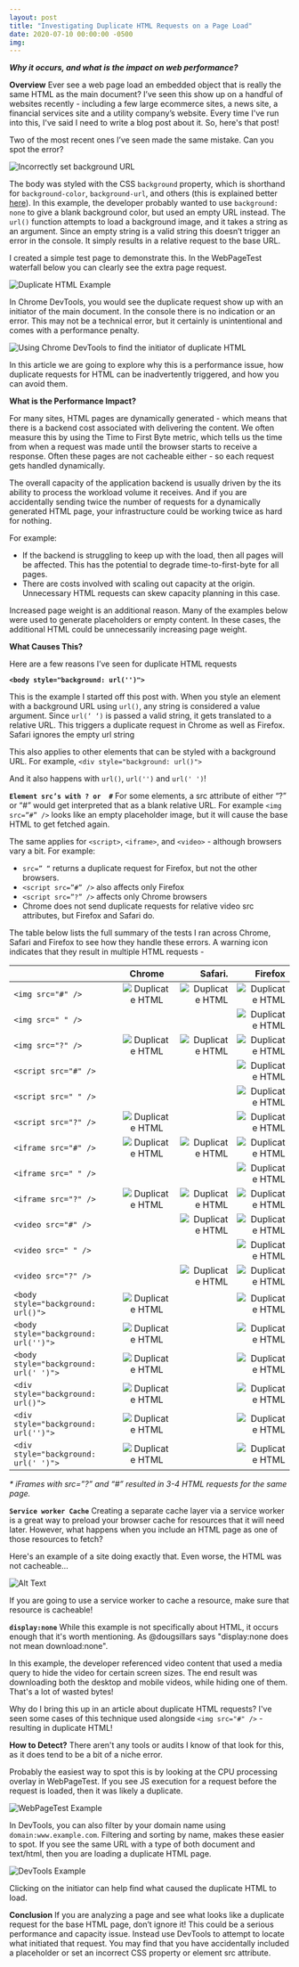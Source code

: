 ```yaml
---
layout: post
title: "Investigating Duplicate HTML Requests on a Page Load"
date: 2020-07-10 00:00:00 -0500
img: 
---
```

_**Why it occurs, and what is the impact on web performance?**_

**Overview**
Ever see a web page load an embedded object that is really the same HTML as the main document? I’ve seen this show up on a handful of websites recently - including a few large ecommerce sites, a news site, a financial services site and a utility company’s website. Every time I've run into this, I've said I need to write a blog post about it. So, here's that post!

Two of the most recent ones I’ve seen made the same mistake. Can you spot the error?

![Incorrectly set background URL](https://dev-to-uploads.s3.amazonaws.com/i/wdhhi62sbie03rzufmni.png)

The body was styled with the CSS `background` property, which is shorthand for `background-color`, `background-url`, and others (this is explained better [here](https://css-tricks.com/almanac/properties/b/background/)). In this example, the developer probably wanted to use `background: none` to give a blank background color, but used an empty URL instead. The `url()` function attempts to load a background image, and it takes a string as an argument. Since an empty string is a valid string this doesn’t trigger an error in the console. It simply results in a relative request to the base URL.

I created a simple test page to demonstrate this. In the WebPageTest waterfall below you can clearly see the extra page request.  

![Duplicate HTML Example](https://dev-to-uploads.s3.amazonaws.com/i/qjgfidvz8xlaaz1mj8g3.png)


In Chrome DevTools, you would see the duplicate request show up with an initiator of the main document. In the console there is no indication or an error. This may not be a technical error, but it certainly is unintentional and comes with a performance penalty.


![Using Chrome DevTools to find the initiator of duplicate HTML](https://dev-to-uploads.s3.amazonaws.com/i/pjnuayqmvwi9wgc7hbk6.png)

In this article we are going to explore why this is a performance issue, how duplicate requests for HTML can be inadvertently triggered, and how you can avoid them.

**What is the Performance Impact?**

For many sites, HTML pages are dynamically generated - which means that there is a backend cost associated with delivering the content. We often measure this by using the Time to First Byte metric, which tells us the time from when a request was made until the browser starts to receive a response. Often these pages are not cacheable either - so each request gets handled dynamically.

The overall capacity of the application backend is usually driven by the its ability to process the workload volume it receives. And if you are accidentally sending twice the number of requests for a dynamically generated HTML page, your infrastructure could be working twice as hard for nothing. 

For example:
* If the backend is struggling to keep up with the load, then all pages will be affected. This has the potential to degrade time-to-first-byte for all pages.
* There are costs involved with scaling out capacity at the origin. Unnecessary HTML requests can skew capacity planning in this case.

Increased page weight is an additional reason.   Many of the examples below were used to generate placeholders or empty content. In these cases, the additional HTML could be unnecessarily increasing page weight.

**What Causes This?**

Here are a few reasons I’ve seen for duplicate HTML requests

**`<body style="background: url('')">`**
 
This is the example I started off this post with. When you style an element with a background URL using `url()`, any string is considered a value argument. Since `url(‘ ‘)` is passed a valid string, it gets translated to a relative URL.  This triggers a duplicate request in Chrome as well as Firefox.  Safari ignores the empty url string

This also applies to other elements that can be styled with a background URL.  For example, `<div style="background: url()">`

And it also happens with `url()`, `url('')` and `url(' ')`! 

**`Element src’s with ? or  #`** 
For some elements, a src attribute of either “?” or “#” would get interpreted that as a blank relative URL.   For example `<img src=”#” />` looks like an empty placeholder image, but it will cause the base HTML to get fetched again.

The same applies for `<script>`, `<iframe>`, and `<video>` - although browsers vary a bit.  For example:
* `src=” “` returns a duplicate request for Firefox, but not the other browsers.
* `<script src=”#” />` also affects only Firefox
* `<script src=”?” />` affects only Chrome browsers
* Chrome does not send duplicate requests for relative video src attributes, but Firefox and Safari do.

The table below lists the full summary of the tests I ran across Chrome, Safari and Firefox to see how they handle these errors.  A warning icon indicates that they result in multiple HTML requests - 


|                | Chrome       | Safari.      | Firefox      |
| :------------- | :----------: | -----------: | -----------: |
|  `<img src="#" />` | ![Duplicate HTML](https://dev-to-uploads.s3.amazonaws.com/i/05xoj5meuc8fs27dzm7e.png)   |![Duplicate HTML](https://dev-to-uploads.s3.amazonaws.com/i/05xoj5meuc8fs27dzm7e.png) |![Duplicate HTML](https://dev-to-uploads.s3.amazonaws.com/i/05xoj5meuc8fs27dzm7e.png) |
|  `<img src=" " />` |   | |![Duplicate HTML](https://dev-to-uploads.s3.amazonaws.com/i/05xoj5meuc8fs27dzm7e.png) |
|  `<img src="?" />` | ![Duplicate HTML](https://dev-to-uploads.s3.amazonaws.com/i/05xoj5meuc8fs27dzm7e.png)   |![Duplicate HTML](https://dev-to-uploads.s3.amazonaws.com/i/05xoj5meuc8fs27dzm7e.png) |![Duplicate HTML](https://dev-to-uploads.s3.amazonaws.com/i/05xoj5meuc8fs27dzm7e.png) |
|  `<script src="#" />` |    | |![Duplicate HTML](https://dev-to-uploads.s3.amazonaws.com/i/05xoj5meuc8fs27dzm7e.png) |
|  `<script src=" " />` |    | |![Duplicate HTML](https://dev-to-uploads.s3.amazonaws.com/i/05xoj5meuc8fs27dzm7e.png) |
|  `<script src="?" />` | ![Duplicate HTML](https://dev-to-uploads.s3.amazonaws.com/i/05xoj5meuc8fs27dzm7e.png)   | |![Duplicate HTML](https://dev-to-uploads.s3.amazonaws.com/i/05xoj5meuc8fs27dzm7e.png) | 
|  `<iframe src="#" />` | ![Duplicate HTML](https://dev-to-uploads.s3.amazonaws.com/i/05xoj5meuc8fs27dzm7e.png)   |![Duplicate HTML](https://dev-to-uploads.s3.amazonaws.com/i/05xoj5meuc8fs27dzm7e.png) |![Duplicate HTML](https://dev-to-uploads.s3.amazonaws.com/i/05xoj5meuc8fs27dzm7e.png) |
|  `<iframe src=" " />` |   |  |![Duplicate HTML](https://dev-to-uploads.s3.amazonaws.com/i/05xoj5meuc8fs27dzm7e.png) | 
|  `<iframe src="?" />` | ![Duplicate HTML](https://dev-to-uploads.s3.amazonaws.com/i/05xoj5meuc8fs27dzm7e.png)  |![Duplicate HTML](https://dev-to-uploads.s3.amazonaws.com/i/05xoj5meuc8fs27dzm7e.png) |![Duplicate HTML](https://dev-to-uploads.s3.amazonaws.com/i/05xoj5meuc8fs27dzm7e.png) |
|  `<video src="#" />` |  | ![Duplicate HTML](https://dev-to-uploads.s3.amazonaws.com/i/05xoj5meuc8fs27dzm7e.png) |![Duplicate HTML](https://dev-to-uploads.s3.amazonaws.com/i/05xoj5meuc8fs27dzm7e.png) |  
|  `<video src=" " />` |    | |![Duplicate HTML](https://dev-to-uploads.s3.amazonaws.com/i/05xoj5meuc8fs27dzm7e.png) |
|  `<video src="?" />` |  | ![Duplicate HTML](https://dev-to-uploads.s3.amazonaws.com/i/05xoj5meuc8fs27dzm7e.png) |![Duplicate HTML](https://dev-to-uploads.s3.amazonaws.com/i/05xoj5meuc8fs27dzm7e.png) | 
|  `<body style="background: url()">` |  ![Duplicate HTML](https://dev-to-uploads.s3.amazonaws.com/i/05xoj5meuc8fs27dzm7e.png)   | |![Duplicate HTML](https://dev-to-uploads.s3.amazonaws.com/i/05xoj5meuc8fs27dzm7e.png) | 
|  `<body style="background: url('')">` |  ![Duplicate HTML](https://dev-to-uploads.s3.amazonaws.com/i/05xoj5meuc8fs27dzm7e.png)   | |![Duplicate HTML](https://dev-to-uploads.s3.amazonaws.com/i/05xoj5meuc8fs27dzm7e.png) | 
|  `<body style="background: url(' ')">` |  ![Duplicate HTML](https://dev-to-uploads.s3.amazonaws.com/i/05xoj5meuc8fs27dzm7e.png)   | |![Duplicate HTML](https://dev-to-uploads.s3.amazonaws.com/i/05xoj5meuc8fs27dzm7e.png) | 
|  `<div style="background: url()">` |  ![Duplicate HTML](https://dev-to-uploads.s3.amazonaws.com/i/05xoj5meuc8fs27dzm7e.png)   | |![Duplicate HTML](https://dev-to-uploads.s3.amazonaws.com/i/05xoj5meuc8fs27dzm7e.png) | 
|  `<div style="background: url('')">` |  ![Duplicate HTML](https://dev-to-uploads.s3.amazonaws.com/i/05xoj5meuc8fs27dzm7e.png)   | |![Duplicate HTML](https://dev-to-uploads.s3.amazonaws.com/i/05xoj5meuc8fs27dzm7e.png) | 
|  `<div style="background: url(' ')">` |  ![Duplicate HTML](https://dev-to-uploads.s3.amazonaws.com/i/05xoj5meuc8fs27dzm7e.png)   | |![Duplicate HTML](https://dev-to-uploads.s3.amazonaws.com/i/05xoj5meuc8fs27dzm7e.png) | 

_* iFrames with src=”?” and “#” resulted in 3-4 HTML requests for the same page._

**`Service worker Cache`**
Creating a separate cache layer via a service worker is a great way to preload your browser cache for resources that it will need later.   However, what happens when you include an HTML page as one of those resources to fetch? 

Here's an example of a site doing exactly that. Even worse, the HTML was not cacheable... 

![Alt Text](https://dev-to-uploads.s3.amazonaws.com/i/2v2bf8yqoppw7cl31wcx.png)

If you are going to use a service worker to cache a resource, make sure that resource is cacheable!

**`display:none`**
While this example is not specifically about HTML, it occurs enough that it's worth mentioning.  As @dougsillars says "display:none does not mean download:none".   



In this example, the developer referenced video content that used a media query to hide the video for certain screen sizes. The end result was downloading both the desktop and mobile videos, while hiding one of them. That's a lot of wasted bytes!

Why do I bring this up in an article about duplicate HTML requests?  I've seen some cases of this technique used alongside `<img src="#" />` - resulting in duplicate HTML!

**How to Detect?**
There aren't any tools or audits I know of that look for this, as it does tend to be a bit of a niche error. 

Probably the easiest way to spot this is by looking at the CPU processing overlay in WebPageTest. If you see JS execution for a request before the request is loaded, then it was likely a duplicate.

![WebPageTest Example](https://dev-to-uploads.s3.amazonaws.com/i/3j50ktp615emy6a8uqkp.png)

In DevTools, you can also filter by your domain name using `domain:www.example.com`. Filtering and sorting by name, makes these easier to spot. If you see the same URL with a type of both document and text/html, then you are loading a duplicate HTML page.

![DevTools Example](https://dev-to-uploads.s3.amazonaws.com/i/n1rw11zs3fgkepee6wj0.png)

Clicking on the initiator can help find what caused the duplicate HTML to load.

**Conclusion**
If you are analyzing a page and see what looks like a duplicate request for the base HTML page, don’t ignore it!  This could be a serious performance and capacity issue. Instead use DevTools to attempt to locate what initiated that request. You may find that you have accidentally included a placeholder or set an incorrect CSS property or element src attribute. 

